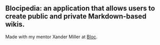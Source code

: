 ## Blocipedia: an application that allows users to create public and private Markdown-based wikis.

Made with my mentor Xander Miller at [Bloc](http://bloc.io).
